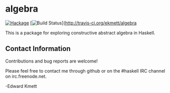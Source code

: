 algebra
==========

[![Hackage](https://img.shields.io/hackage/v/algebra.svg)](https://hackage.haskell.org/package/algebra) [![Build Status](https://secure.travis-ci.org/ekmett/algebra.png?branch=master)](http://travis-ci.org/ekmett/algebra

This is a package for exploring constructive abstract algebra in Haskell.

Contact Information
-------------------

Contributions and bug reports are welcome!

Please feel free to contact me through github or on the #haskell IRC channel on irc.freenode.net.

-Edward Kmett
